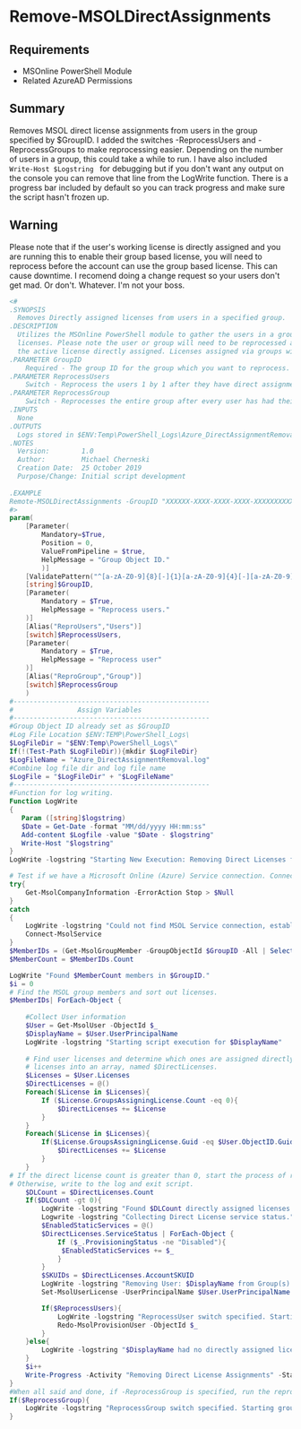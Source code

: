 # Remove-MSOLDirectAssignments
## Requirements
- MSOnline PowerShell Module
- Related AzureAD Permissions

## Summary
Removes MSOL direct license assignments from users in the group specified by $GroupID. I added the switches -ReprocessUsers and -ReprocessGroups to make reprocessing easier. Depending on the number of users in a group, this could take a while to run. I have also included ```Write-Host $Logstring ``` for debugging but if you don't want any output on the console you can remove that line from the LogWrite function. There is a progress bar included by default so you can track progress and make sure the script hasn't frozen up.

## Warning
Please note that if the user's working license is directly assigned and you are running this to enable their group based license, you will need to reprocess before the account can use the group based license. This can cause downtime. I recomend doing a change request so your users don't get mad. Or don't. Whatever. I'm not your boss.

```PowerShell
<#
.SYNOPSIS
  Removes Directly assigned licenses from users in a specified group.
.DESCRIPTION
  Utilizes the MSOnline PowerShell module to gather the users in a group and remove their directly assigned
  licenses. Please note the user or group will need to be reprocessed and license assignments will be lost if 
  the active license directly assigned. Licenses assigned via groups will not apply until reprocessing is complete.
.PARAMETER GroupID
    Required - The group ID for the group which you want to reprocess. 
.PARAMETER ReprocessUsers
    Switch - Reprocess the users 1 by 1 after they have direct assignments removed. Recomended for larger groups. 
.PARAMETER ReprocessGroup
    Switch - Reprocesses the entire group after every user has had their direct assignments removed. 
.INPUTS
  None
.OUTPUTS
  Logs stored in $ENV:Temp\PowerShell_Logs\Azure_DirectAssignmentRemoval.log
.NOTES
  Version:        1.0
  Author:         Michael Cherneski
  Creation Date:  25 October 2019
  Purpose/Change: Initial script development
  
.EXAMPLE
Remote-MSOLDirectAssignments -GroupID "XXXXXX-XXXX-XXXX-XXXX-XXXXXXXXXXXX" -ReprocessUsers
#>
param(
    [Parameter(
        Mandatory=$True,
        Position = 0,
        ValueFromPipeline = $true,
        HelpMessage = "Group Object ID."
        )]
    [ValidatePattern("^[a-zA-Z0-9]{8}[-]{1}[a-zA-Z0-9]{4}[-][a-zA-Z0-9]{4}[-][a-zA-Z0-9]{4}[-][a-zA-Z0-9]{12}$")]
    [string]$GroupID,
    [Parameter(
        Mandatory = $True,
        HelpMessage = "Reprocess users."
    )]
    [Alias("ReproUsers","Users")]
    [switch]$ReprocessUsers,
    [Parameter(
        Mandatory = $True,
        HelpMessage = "Reprocess user"
    )]
    [Alias("ReproGroup","Group")]
    [switch]$ReprocessGroup
    )
#-------------------------------------------------
#                Assign Variables
#-------------------------------------------------
#Group Object ID already set as $GroupID
#Log File Location $ENV:TEMP\PowerShell_Logs\
$LogFileDir = "$ENV:Temp\PowerShell_Logs\"
If(!(Test-Path $LogFileDir)){mkdir $LogFileDir}
$LogFileName = "Azure_DirectAssignmentRemoval.log"
#Combine log file dir and log file name
$LogFile = "$LogFileDir" + "$LogFileName"
#-------------------------------------------------
#Function for log writing.
Function LogWrite
{
   Param ([string]$logstring)
   $Date = Get-Date -format "MM/dd/yyyy HH:mm:ss"
   Add-content $Logfile -value "$Date - $logstring"
   Write-Host "$logstring"
}
LogWrite -logstring "Starting New Execution: Removing Direct Licenses from $GroupID."

# Test if we have a Microsoft Online (Azure) Service connection. Connect if not.
try{
    Get-MsolCompanyInformation -ErrorAction Stop > $Null
}
catch
{
    LogWrite -logstring "Could not find MSOL Service connection, establishing new connection."
    Connect-MsolService
}
$MemberIDs = (Get-MsolGroupMember -GroupObjectId $GroupID -All | Select-Object ObjectID).ObjectID
$MemberCount = $MemberIDs.Count

LogWrite "Found $MemberCount members in $GroupID."
$i = 0
# Find the MSOL group members and sort out licenses. 
$MemberIDs| ForEach-Object {
    
    #Collect User information
    $User = Get-MsolUser -ObjectId $_
    $DisplayName = $User.UserPrincipalName
    LogWrite -logstring "Starting script execution for $DisplayName"
    
    # Find user licenses and determine which ones are assigned directly. We then put the direct
    # licenses into an array, named $DirectLicenses. 
    $Licenses = $User.Licenses
    $DirectLicenses = @()
    Foreach($License in $Licenses){
        If ($License.GroupsAssigningLicense.Count -eq 0){
            $DirectLicenses += $License
        }
    }
    Foreach($License in $Licenses){
        If($License.GroupsAssigningLicense.Guid -eq $User.ObjectID.Guid){
            $DirectLicenses += $License
        }
    }
# If the direct license count is greater than 0, start the process of removing the direct licenses.
# Otherwise, write to the log and exit script.
    $DLCount = $DirectLicenses.Count
    If($DLCount -gt 0){
        LogWrite -logstring "Found $DLCount directly assigned licenses for $DisplayName"
        Logwrite -logstring "Collecting Direct License service status."
        $EnabledStaticServices = @()
        $DirectLicenses.ServiceStatus | ForEach-Object {
            If ($_.ProvisioningStatus -ne "Disabled"){         
             $EnabledStaticServices += $_
            }
        }
        $SKUIDs = $DirectLicenses.AccountSKUID
        LogWrite -logstring "Removing User: $DisplayName from Group(s): $SKUIDs"
        Set-MsolUserLicense -UserPrincipalName $User.UserPrincipalName -RemoveLicenses $SKUIDs

        If($ReprocessUsers){
            LogWrite -logstring "ReprocessUser switch specified. Starting user reprocessing."
            Redo-MsolProvisionUser -ObjectId $_
        }
    }else{
        LogWrite -logstring "$DisplayName had no directly assigned licenses."
    }
    $i++
    Write-Progress -Activity "Removing Direct License Assignments" -Status "User: $DisplayName | Progress: $i of $MemberCount" -PercentComplete (($i / $MemberCount) * 100)
}
#When all said and done, if -ReprocessGroup is specified, run the reprocess command.
If($ReprocessGroup){
    LogWrite -logstring "ReprocessGroup switch specified. Starting group reprocessing. (May take a while depending on # of users in group."
}
```
